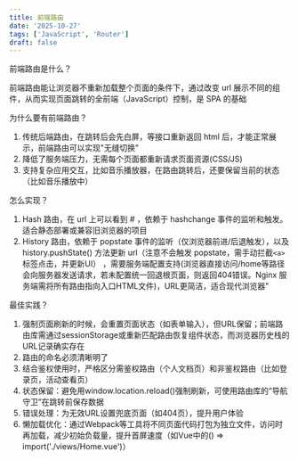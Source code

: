 ```yaml
---
title: 前端路由
date: '2025-10-27'
tags: ['JavaScript', 'Router']
draft: false
---
```


前端路由是什么？

前端路由能让浏览器不重新加载整个页面的条件下，通过改变 url 展示不同的组件，从而实现页面跳转的全前端（JavaScript）控制，是 SPA 的基础

为什么要有前端路由？

1. 传统后端路由，在跳转后会先白屏，等接口重新返回 html 后，才能正常展示，前端路由可以实现"无缝切换"
2. 降低了服务端压力，无需每个页面都重新请求页面资源(CSS/JS)
3. 支持复杂应用交互，比如音乐播放器，在路由跳转后，还要保留当前的状态（比如音乐播放中）

怎么实现？

1. Hash 路由，在 url 上可以看到 # ，依赖于 hashchange 事件的监听和触发。适合静态部署或兼容旧浏览器的项目
2. History 路由，依赖于 popstate 事件的监听（仅浏览器前进/后退触发），以及 history.pushState() 方法更新 url（注意不会触发 popstate，需手动拦截`<a>`标签点击，并更新UI） ，需要服务端配置支持(浏览器直接访问/home等路径会向服务器发送请求，若未配置统一回退根页面，则返回404错误。Nginx 服务端需将所有路由指向入口HTML文件)，URL更简洁，适合现代浏览器"

最佳实践？

1. 强制页面刷新的时候，会重置页面状态（如表单输入），但URL保留；前端路由库需通过sessionStorage或重新匹配路由恢复组件状态，而浏览器历史栈的URL记录确实存在
2. 路由的命名必须清晰明了
3. 结合鉴权使用时，严格区分需鉴权路由（个人文档页）和非鉴权路由（比如登录页，活动查看页）
4. 状态保留​：避免用window.location.reload()强制刷新，可使用路由库的“导航守卫”在跳转前保存数据
5. 错误处理：为无效URL设置兜底页面（如404页），提升用户体验
6. 懒加载优化：通过Webpack等工具将不同页面代码打包为独立文件，访问时再加载，减少初始负载量，提升首屏速度（如Vue中的() => import('./views/Home.vue')）
